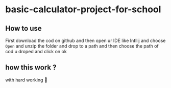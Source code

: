 # basic-calculator-project-for-school
## How to use 
First download the cod on github and then
open ur IDE like Intllij and choose `Open`
and unzip the folder and drop to a path 
and then choose the path of cod u droped 
and click on ok 
## how this work ?
with hard working 🦍
